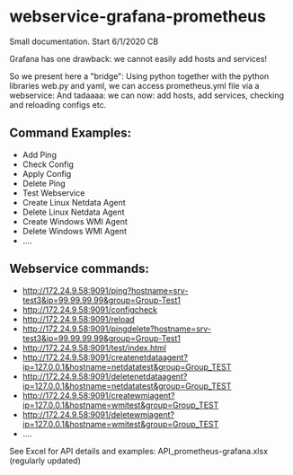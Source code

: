 # webservice-grafana-prometheus

Small documentation. Start 6/1/2020 CB

Grafana has one drawback: we cannot easily add hosts and services!

So we present here a  "bridge":
Using python together with the python libraries web.py and yaml, we can access prometheus.yml file via a webservice: 
And tadaaaa: we can now: add hosts, add services, checking and reloading configs etc.

## Command Examples:

- Add Ping
- Check Config
- Apply Config
- Delete Ping
- Test Webservice
- Create Linux Netdata Agent
- Delete Linux Netdata Agent
- Create Windows WMI Agent
- Delete Windows WMI Agent
- ....

## Webservice commands:

- http://172.24.9.58:9091/ping?hostname=srv-test3&ip=99.99.99.99&group=Group-Test1
- http://172.24.9.58:9091/configcheck
- http://172.24.9.58:9091/reload
- http://172.24.9.58:9091/pingdelete?hostname=srv-test3&ip=99.99.99.99&group=Group-Test1
- http://172.24.9.58:9091/test/index.html
- http://172.24.9.58:9091/createnetdataagent?ip=127.0.0.1&hostname=netdatatest&group=Group_TEST
- http://172.24.9.58:9091/deletenetdataagent?ip=127.0.0.1&hostname=netdatatest&group=Group_TEST
- http://172.24.9.58:9091/createwmiagent?ip=127.0.0.1&hostname=wmitest&group=Group_TEST
- http://172.24.9.58:9091/deletewmiagent?ip=127.0.0.1&hostname=wmitest&group=Group_TEST
- ....

See Excel for API details and examples: API_prometheus-grafana.xlsx  (regularly updated)



